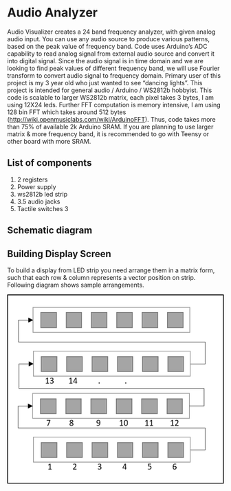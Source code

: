# Audio Analyzer

Audio Visualizer creates a 24 band frequency analyzer, with given analog audio input. You can use any audio source to produce various patterns, based on the peak value of frequency band.
Code uses Arduino’s ADC capability to read analog signal from external audio source and convert it into digital signal. Since the audio signal is in time domain and we are looking to find peak values of different frequency band, we will use Fourier transform to convert audio signal to frequency domain. 
Primary user of this project is my 3 year old who just wanted to see “dancing lights”. This project is intended for general audio / Arduino / WS2812b hobbyist. 
This code is scalable to larger WS2812b matrix, each pixel takes 3 bytes, I am using 12X24 leds. Further FFT computation is memory intensive, I am using 128 bin FFT which takes around 512 bytes (http://wiki.openmusiclabs.com/wiki/ArduinoFFT).  Thus, code takes more than 75% of available 2k Arduino SRAM.  If you are planning to use larger matrix & more frequency band, it is recommended to go with Teensy or other board with more SRAM.

## List of components 
1.	2 registers 
2.	Power supply 
3.	ws2812b led strip
4.	3.5 audio jacks 
5.	Tactile switches 3

## Schematic diagram

## Building Display Screen

To build a display from LED strip you need arrange them in a matrix form, such that each row & column represents a vector position on strip. Following diagram shows sample arrangements.

![Led Matrix Board](https://github.com/amitalone/audio_analyzer/blob/master/led-matrix.png)
